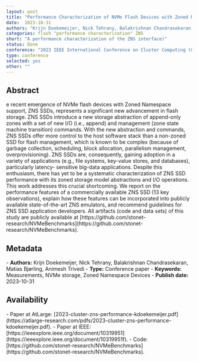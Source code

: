 ```yaml
---
layout: post
title: "Performance Characterization of NVMe Flash Devices with Zoned Namespaces (ZNS)"
date:  2023-10-31
authors: "Krijn Doekemeijer, Nick Tehrany, Balakrishnan Chandrasekaran, Matias  Bjørling, Animesh Trivedi"
categories: flash "performance characterization" ZNS
short: "A performance characterization of the ZNS interface)"
status: Done
conference: "2023 IEEE International Conference on Cluster Computing (CLUSTER)"
type: conference
selected: yes
other: ""
---
```


<h2>Abstract</h2>
e recent emergence of NVMe flash devices with Zoned Namespace support, ZNS SSDs, represents a significant
new advancement in flash storage. ZNS SSDs introduce a new storage abstraction of append-only zones with a set of new I/O
(i.e., append) and management (zone state machine transition) commands. With the new abstraction and commands, ZNS SSDs
offer more control to the host software stack than a non-zoned SSD for flash management, which is known to be complex
(because of garbage collection, scheduling, block allocation, parallelism management, overprovisioning). ZNS SSDs are, consequently,
gaining adoption in a variety of applications (e.g., file systems, key-value stores, and databases), particularly latency-
sensitive big-data applications. Despite this enthusiasm, there has yet to be a systematic characterization of ZNS SSD performance
with its zoned storage model abstractions and I/O operations. This work addresses this crucial shortcoming. We report on the
performance features of a commercially available ZNS SSD (13 key observations), explain how these features can be incorporated
into publicly available state-of-the-art ZNS emulators, and recommend guidelines for ZNS SSD application developers.
All artifacts (code and data sets) of this study are publicly available at [https://github.com/stonet-research/NVMeBenchmarks](https://github.com/stonet-research/NVMeBenchmarks).

<h2>Metadata</h2>
- <b>Authors:</b> Krijn Doekemeijer, Nick Tehrany, Balakrishnan Chandrasekaran, Matias  Bjørling, Animesh Trivedi
- <b>Type:</b> Conference paper
- <b>Keywords:</b> Measurements, NVMe storage, Zoned Namespace Devices
- <b>Publish date:</b> 2023-10-31

<h2>Availability</h2>
- Paper at AtLarge: [2023-cluster-zns-performance-kdoekemeijer.pdf](https://atlarge-research.com/pdfs/2023-cluster-zns-performance-kdoekemeijer.pdf).
- Paper at IEEE: [https://ieeexplore.ieee.org/document/10319951](https://ieeexplore.ieee.org/document/10319951f).
- Code: [https://github.com/stonet-research/NVMeBenchmarks](https://github.com/stonet-research/NVMeBenchmarks).
